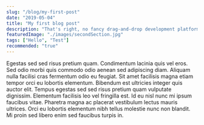 ```yaml
---
slug: "/blog/my-first-post"
date: "2019-05-04"
title: "My first blog post"
description: "That's right, no fancy drag-and-drop development platform, no templates, all authentic knowledge binded with inspiration from the best sources."
featuredImage: "./images/secondSection.jpg"
tags: ["Hello", "Test"]
recommended: "true"
---
```


Egestas sed sed risus pretium quam. Condimentum lacinia quis vel eros. Sed odio morbi quis commodo odio aenean sed adipiscing diam. Aliquam nulla facilisi cras fermentum odio eu feugiat. Sit amet facilisis magna etiam tempor orci eu lobortis elementum. Bibendum est ultricies integer quis auctor elit. Tempus egestas sed sed risus pretium quam vulputate dignissim. Elementum facilisis leo vel fringilla est. Id eu nisl nunc mi ipsum faucibus vitae. Pharetra magna ac placerat vestibulum lectus mauris ultrices. Orci eu lobortis elementum nibh tellus molestie nunc non blandit. Mi proin sed libero enim sed faucibus turpis in.
